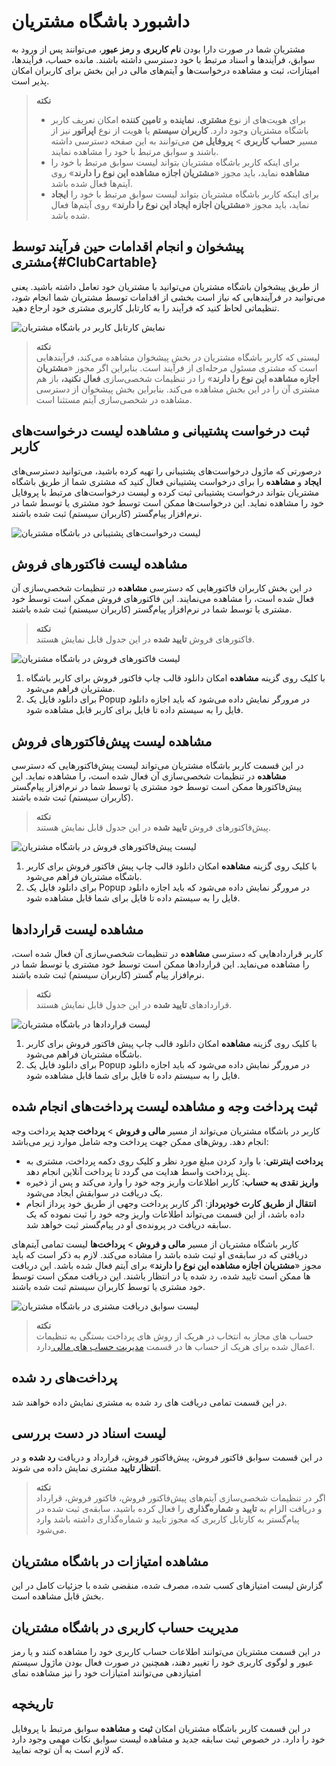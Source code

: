 # داشبورد باشگاه مشتریان

مشتریان شما در صورت دارا بودن **نام کاربری** و **رمز عبور**، می‌توانند پس از ورود به سوابق، فرآیندها و اسناد مرتبط با خود دسترسی داشته باشند.
مانده حساب، فرآیندها، امیتازات، ثبت و مشاهده درخواست‌ها و آیتم‌های مالی در این بخش برای کاربران امکان پذیر است. 

> **نکته**<br>
> - برای هویت‌های از نوع **مشتری**، **نماینده** و **تامین کننده** امکان تعریف کاربر باشگاه مشتریان وجود دارد. **کاربران سیستم** یا هویت از نوع **اپراتور** نیز از مسیر **حساب کاربری** > **پروفایل من** می‌توانند به این صفحه دسترسی داشته باشند و سوابق مرتبط با خود را مشاهده نمایند.
> - برای اینکه کاربر باشگاه مشتریان بتواند لیست سوابق مرتبط با خود را **مشاهده** نماید، باید مجوز «**مشتریان اجازه مشاهده این نوع را دارند**» روی آیتم‌ها فعال شده باشد.
> - برای اینکه کاربر باشگاه مشتریان بتواند لیست سوابق مرتبط با خود را **ایجاد** نماید، باید مجوز «**مشتریان اجازه ایجاد این نوع را دارند**» روی آیتم‌ها فعال شده باشد.

## پیشخوان و انجام اقدامات حین فرآیند توسط مشتری{#ClubCartable}
از طریق پیشخوان باشگاه مشتریان می‌توانید با مشتریان خود تعامل داشته باشید. یعنی می‌توانید در فرآیندهایی که نیاز است بخشی از اقدامات توسط مشتریان شما انجام شود، تنظیماتی لحاظ کنید که فرآیند را به کارتابل کاربری مشتری خود ارجاع دهید. 

![نمایش کارتابل کاربر در باشگاه مشتریان](./Images/User-Cartable-in-Club2.7.5.3.jpg)

> **نکته**<br>
> لیستی که کاربر باشگاه مشتریان در بخش پیشخوان مشاهده می‌کند، فرآیندهایی است که مشتری مسئول مرحله‌ای از فرآیند است. بنابراین اگر مجوز «**مشتریان اجازه مشاهده این نوع را دارند**» را در تنظیمات شخصی‌سازی **فعال نکنید،** باز هم مشتری آن را در این بخش مشاهده می‌کند. بنابراین بخش پیشخوان از دسترسی‌ مشاهده در شخصی‌سازی آیتم مستثنا است.

## ثبت درخواست پشتیبانی و مشاهده لیست درخواست‌های کاربر
درصورتی که ماژول درخواست‌های پشتیبانی را تهیه کرده باشید، می‌توانید دسترسی‌های **ایجاد** و **مشاهده** را برای درخواست پشتیبانی فعال کنید که مشتری شما از طریق باشگاه مشتریان بتواند درخواست پشتیبانی ثبت کرده و لیست درخواست‌های مرتبط با پروفایل خود را مشاهده نماید. این درخواست‌ها ممکن است توسط خود مشتری یا توسط شما در نرم‌افزار پیام‌گستر  (کاربران سیستم) ثبت شده باشند.

![لیست درخواست‌های پشتیبانی در باشگاه مشتریان](./Images/Ticket-in-club2.7.5.3.jpg)

## مشاهده لیست فاکتورهای فروش
در این بخش کاربران فاکتورهایی که دسترسی **مشاهده** در تنظیمات شخصی‌سازی آن فعال شده است، را مشاهده می‌نمایند. این فاکتورهای فروش ممکن است توسط خود مشتری یا توسط شما در نرم‌افزار پیام‌گستر (کاربران سیستم) ثبت شده باشند.

> **نکته**<br>
> فاکتورهای فروش **تایید شده** در این جدول قابل نمایش هستند.

![لیست فاکتورهای فروش در باشگاه مشتریان](./Images/Sales-Invoice2.7.5.3.jpg)

1. با کلیک روی گزینه **مشاهده** امکان دانلود قالب چاپ
فاکتور فروش برای کاربر باشگاه مشتریان فراهم می‌شود.
2. برای دانلود فایل یک Popup در مرورگر نمایش داده می‌شود که باید اجازه دانلود فایل را به سیستم داده تا فایل برای کاربر قابل مشاهده شود.

## مشاهده لیست پیش‌فاکتورهای فروش
در این قسمت کاربر باشگاه مشتریان می‌تواند لیست پیش‌فاکتورهایی که دسترسی **مشاهده** در تنظیمات شخصی‌سازی آن فعال شده است، را مشاهده نماید. این پیش‌فاکتورها ممکن است توسط خود مشتری یا توسط شما در نرم‌افزار پیام‌گستر (کاربران سیستم) ثبت شده باشند.

> **نکته**<br>
> پیش‌فاکتورهای فروش **تایید شده** در این جدول قابل نمایش هستند.

![لیست پیش‌فاکتورهای فروش در باشگاه مشتریان](./Images/Sales-Proforma-in-club2.7.5.3.jpg)

1. با کلیک روی گزینه **مشاهده** امکان دانلود قالب چاپ پیش‌
فاکتور فروش برای کاربر باشگاه مشتریان فراهم می‌شود.
2. برای دانلود فایل یک Popup در مرورگر نمایش داده می‌شود که باید اجازه دانلود فایل را به سیستم داده تا فایل برای شما قابل مشاهده شود.

## مشاهده لیست قراردادها
کاربر قراردادهایی که دسترسی **مشاهده** در تنظیمات شخصی‌سازی آن فعال شده است، را مشاهده می‌نماید. این قراردادها ممکن است توسط خود مشتری یا توسط شما در نرم‌افزار پیام گستر (کاربران سیستم) ثبت شده باشند.

> **نکته**<br>
> قراردادهای **تایید شده** در این جدول قابل نمایش هستند.

![لیست قراردادها در باشگاه مشتریان](./Images/Contract-in-club2.7.5.3.jpg)

1. با کلیک روی گزینه **مشاهده** امکان دانلود قالب چاپ پیش‌
فاکتور فروش برای کاربر باشگاه مشتریان فراهم می‌شود.
2. برای دانلود فایل یک Popup در مرورگر نمایش داده می‌شود که باید اجازه دانلود فایل را به سیستم داده تا فایل برای شما قابل مشاهده شود.

## ثبت پرداخت وجه و مشاهده لیست پرداخت‌های انجام شده
کاربر در باشگاه مشتریان می‌تواند از مسیر **مالی و فروش** > **پرداخت جدید** پرداخت وجه انجام دهد. روش‌های ممکن جهت پرداخت وجه شامل موارد زیر می‌باشد:
-  **پرداخت اینترنتی**: با وارد کردن مبلغ مورد نظر و کلیک روی دکمه پرداخت، مشتری به پنل پرداخت واسط هدایت می گردد تا پرداخت آنلاین انجام دهد.
- **واریز نقدی به حساب**: کاربر اطلاعات واریز وجه خود را وارد می‌کند و پس از ذخیره یک دریافت در سوابقش ایجاد می‌شود.
- **انتقال از طریق کارت خودپرداز**: اگر کاربر پرداخت وجهی از طریق خود پرداز انجام داده باشد، از این قسمت می‌‌تواند اطلاعات واریز وجه خود را ثبت نموده که یک سابقه دریافت در پرونده‌ی او در پیام‌گستر ثبت خواهد شد.

کاربر باشگاه مشتریان از مسیر **مالی و فروش** > **پرداخت‌ها** لیست تمامی آیتم‌های دریافتی که در سابقه‌ی او ثبت شده باشد را مشاده می‌کند. لازم به ذکر است که باید مجوز «**مشتریان اجازه مشاهده این نوع را دارند**» برای آیتم فعال شده باشد. این دریافت ها ممکن است تایید شده، رد شده یا در انتظار باشند. این دریافت ممکن است توسط خود مشتری یا توسط کاربران سیستم ثبت شده باشند.

![لیست سوابق دریافت مشتری در باشگاه مشتریان](./Images/Payement-in-club2.7.5.3.jpg)

> **نکته**<br> 
> حساب های مجاز به انتخاب در هریک از روش های پرداخت بستگی به تنظیمات اعمال شده برای هریک از حساب ها در قسمت [مدیریت حساب های مالی ](https://github.com/1stco/PayamGostarDocs/blob/master/Help/Basic-Information/Financial-account-management/Financial-account-management.md)دارد.

## پرداخت‌های رد شده
در این قسمت تمامی دریافت های رد شده به مشتری نمایش داده خواهند شد.

## لیست اسناد در دست بررسی
در این قسمت سوابق فاکتور فروش، پیش‌فاکتور فروش، قرارداد و دریافت **رد شده** و در **انتظار تایید** مشتری نمایش داده می شوند.

> **نکته**<br>
اگر در تنظیمات شخصی‌سازی آیتم‌های پیش‌فاکتور فروش، فاکتور فروش، قرارداد و دریافت الزام به **تایید** و **شماره‌گذاری** را فعال کرده باشید، سابقه‌ی ثبت شده در پیام‌گستر به کارتابل کاربری که مجوز تایید و شماره‌گذاری داشته باشد وارد می‌شود.

## مشاهده امتیازات در باشگاه مشتریان
گزارش لیست امتیازهای کسب شده، مصرف شده، منقضی شده با جزئیات کامل در این بخش قابل مشاهده است.

## مدیریت حساب کاربری در باشگاه مشتریان
در این قسمت مشتریان می‌توانند اطلاعات حساب کاربری خود را مشاهده کنند و یا رمز عبور و لوگوی کاربری خود را تغییر دهند، همچنین در صورت فعال بودن ماژول سیستم امتیازدهی می‌توانند امتیازات خود را نیز مشاهده نمای

## تاریخچه
در این قسمت کاربر باشگاه مشتریان امکان **ثبت** و **مشاهده** سوابق مرتبط با پروفایل خود را دارد. در خصوص ثبت سابقه جدید و مشاهده لیست سوابق نکات مهمی وجود دارد که لازم است به آن توجه نمایید.


